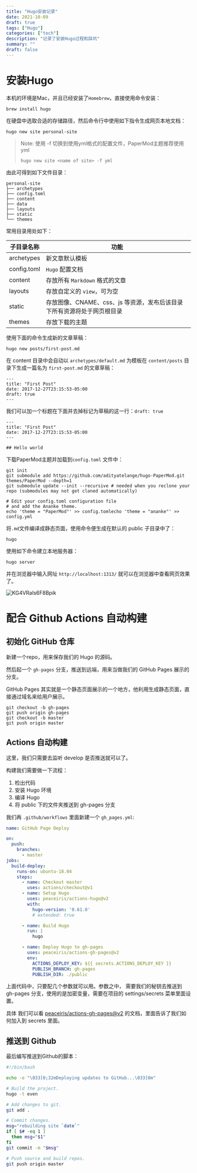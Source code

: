 ```yaml
---
title: "Hugo安装记录"
date: 2021-10-09
draft: true
tags: ["Hugo"]
categories: ["tech"]
description: "记录了安装Hugo过程和踩坑"
summary: ""
draft: false
---
```


# 安装Hugo

本机的环境是Mac，并且已经安装了`Homebrew`，直接使用命令安装：

```shell
brew install hugo
```

在硬盘中选取合适的存储路径，然后命令行中使用如下指令生成网页本地文档：

```shell
hugo new site personal-site
```

> Note: 使用 -f 切换到使用yml格式的配置文件，PaperMod主题推荐使用yml
>
> ```shell
> hugo new site <name of site> -f yml
> ```

由此可得到如下文件目录：

```text
personal-site
├── archetypes
├── config.toml
├── content
├── data
├── layouts
├── static
└── themes
```

常用目录用处如下：

| 子目录名称 | 功能 |
| ------------ | ---------------------------------------------------------------------- |
| archetypes | 新文章默认模板 |
| config.toml | `Hugo` 配置文档 |
| content | 存放所有 `Markdown` 格式的文章 |
| layouts | 存放自定义的 `view`，可为空 |
| static | 存放图像、CNAME、css、js 等资源，发布后该目录下所有资源将处于网页根目录 |
| themes | 存放下载的主题 |

使用下面的命令生成新的文章草稿：

```shell
hugo new posts/first-post.md
```

在 content 目录中会自动以 `archetypes/default.md` 为模板在 `content/posts` 目录下生成一篇名为 `first-post.md` 的文章草稿：

```text
---
title: "First Post"
date: 2017-12-27T23:15:53-05:00
draft: true
---
```

我们可以加一个标题在下面并去掉标记为草稿的这一行：`draft: true`

```text
---
title: "First Post"
date: 2017-12-27T23:15:53-05:00
---

## Hello world
```

下载PaperMod主题并加载到`config.toml` 文件中：

```shell
git init
git submodule add https://github.com/adityatelange/hugo-PaperMod.git themes/PaperMod --depth=1
git submodule update --init --recursive # needed when you reclone your repo (submodules may not get cloned automatically)

# Edit your config.toml configuration file
# and add the Ananke theme.
echo 'theme = "PaperMod"' >> config.tomlecho 'theme = "ananke"' >> config.yml
```

将`.md`文件编译成静态页面，使用命令便生成在默认的 public 子目录中了：

```shell
hugo
```

使用如下命令建立本地服务器：

```shell
hugo server
```

并在浏览器中输入网址 `http://localhost:1313/` 就可以在浏览器中查看网页效果了。

![KG4VRaIs6F8Bpik](https://i.loli.net/2021/11/13/KG4VRaIs6F8Bpik.png)

# 配合 Github Actions 自动构建

## 初始化 GitHub 仓库

新建一个repo，用来保存我们的 Hugo 的源码。

然后起一个 `gh-pages` 分支，推送到远端，用来当做我们的 GitHub Pages 展示的分支。

GitHub Pages 其实就是一个静态页面展示的一个地方，他利用生成静态页面，直接通过域名来给用户展示。

```shell
git checkout -b gh-pages
git push origin gh-pages
git checkout -b master
git push origin master
```

## Actions 自动构建

这里，我们只需要去监听 develop 是否推送就可以了。

构建我们需要做一下流程：

1. 检出代码
2. 安装 Hugo 环境
3. 编译 Hugo
4. 将 public 下的文件夹推送到 gh-pages 分支

我们再 `.github/workflows` 里面新建一个 `gh_pages.yml`:

```yml
name: GitHub Page Deploy

on:
  push:
    branches:
      - master
jobs:
  build-deploy:
    runs-on: ubuntu-18.04
    steps:
      - name: Checkout master
        uses: actions/checkout@v1
      - name: Setup Hugo
        uses: peaceiris/actions-hugo@v2
        with:
          hugo-version: '0.61.0'
          # extended: true

      - name: Build Hugo
        run: |
          hugo

      - name: Deploy Hugo to gh-pages
        uses: peaceiris/actions-gh-pages@v2
        env:
          ACTIONS_DEPLOY_KEY: ${{ secrets.ACTIONS_DEPLOY_KEY }}
          PUBLISH_BRANCH: gh-pages
          PUBLISH_DIR: ./public
```

上面代码中，只要配几个参数就可以用。参数之中， 需要我们的秘钥去推送到 gh-pages 分支，使用的是加密变量，需要在项目的 settings/secrets 菜单里面设置。

具体 我们可以看 [peaceiris/actions-gh-pages@v2](https://github.com/peaceiris/actions-gh-pages) 的文档，里面告诉了我们如何加入到 secrets 里面。

## 推送到 Github

最后编写推送到Github的脚本：

```sh
#!/bin/bash

echo -e "\033[0;32mDeploying updates to GitHub...\033[0m"

# Build the project.
hugo -t even

# Add changes to git.
git add .

# Commit changes.
msg="rebuilding site `date`"
if [ $# -eq 1 ]
  then msg="$1"
fi
git commit -m "$msg"

# Push source and build repos.
git push origin master
```

